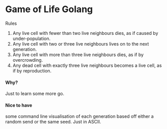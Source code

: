 # Game of Life Golang  
Rules  
1. Any live cell with fewer than two live neighbours dies, as if caused by under-population.  
2. Any live cell with two or three live neighbours lives on to the next generation.
3. Any live cell with more than three live neighbours dies, as if by overcrowding.
4. Any dead cell with exactly three live neighbours becomes a live cell, as if by reproduction.  

#### Why?  
Just to learn some more go.


#### Nice to have
some command line visualisation of each generation based off either a random send or the same seed. Just in ASCII.   
